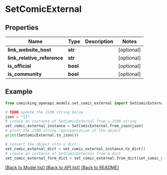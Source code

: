 # SetComicExternal


## Properties

Name | Type | Description | Notes
------------ | ------------- | ------------- | -------------
**link_website_host** | **str** |  | [optional] 
**link_relative_reference** | **str** |  | [optional] 
**is_official** | **bool** |  | [optional] 
**is_community** | **bool** |  | [optional] 

## Example

```python
from comicking_openapi.models.set_comic_external import SetComicExternal

# TODO update the JSON string below
json = "{}"
# create an instance of SetComicExternal from a JSON string
set_comic_external_instance = SetComicExternal.from_json(json)
# print the JSON string representation of the object
print(SetComicExternal.to_json())

# convert the object into a dict
set_comic_external_dict = set_comic_external_instance.to_dict()
# create an instance of SetComicExternal from a dict
set_comic_external_form_dict = set_comic_external.from_dict(set_comic_external_dict)
```
[[Back to Model list]](../README.md#documentation-for-models) [[Back to API list]](../README.md#documentation-for-api-endpoints) [[Back to README]](../README.md)



